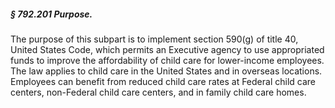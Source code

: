 ##### § 792.201 Purpose. #####

The purpose of this subpart is to implement section 590(g) of title 40, United States Code, which permits an Executive agency to use appropriated funds to improve the affordability of child care for lower-income employees. The law applies to child care in the United States and in overseas locations. Employees can benefit from reduced child care rates at Federal child care centers, non-Federal child care centers, and in family child care homes.